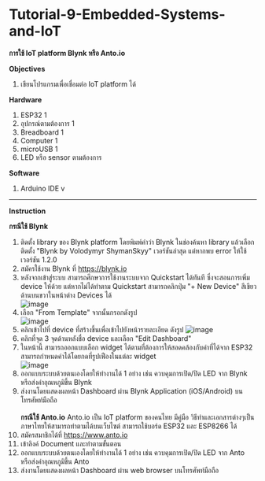 # Tutorial-9-Embedded-Systems-and-IoT
**การใช้ IoT platform Blynk หรือ Anto.io**


**Objectives**
1. เขียนโปรแกรมเพื่อเชื่อมต่อ IoT platform ได้

**Hardware**
1.	ESP32                 1	        
2.	อุปกรณ์ตามต้องการ        1
3.	Breadboard            1
4.	Computer	            1
5.	microUSB	            1
6.	LED หรือ sensor ตามต้องการ

**Software**
1. Arduino IDE v
--------------------
**Instruction**

**กรณีใช้ Blynk**
1. ติดตั้ง library ของ Blynk platform โดยพิมพ์คำว่า Blynk ในช่องค้นหา library แล้วเลือกติดตั้ง "Blynk by Volodymyr ShymanSkyy" เวอร์ชันล่าสุด แต่หากพบ error ให้ใช้เวอร์ชัน 1.2.0
2. สมัครใช้งาน Blynk ที่ https://blynk.io
3. หลังจากเข้าสู่ระบบ สามารถศึกษาการใช้งานระบบจาก Quickstart ได้ทันที ซึ่งจะสอนการเพิ่ม device ให้ด้วย แต่หากไม่ได้ทำตาม Quickstart สามารถคลิกปุ่ม "+ New Device" สีเขียวด้านบนขวาในหน้าต่าง Devices ได้ <br> ![image](https://github.com/keeratiburt/Tutorial-10-Embedded-Systems-and-IoT/assets/125423996/b2f6f36c-a4ce-4375-a21f-2227ada4fe82)
4. เลือก "From Template" จากนั้นกรอกดังรูป <br> ![image](https://github.com/keeratiburt/Tutorial-10-Embedded-Systems-and-IoT/assets/125423996/947af05f-9730-4592-aaf6-afa54cb0cc8e)
5. คลิกเข้าไปที่ device ที่สร้างขึ้นเพื่อเข้าไปยังหน้ารายละเอียด ดังรูป ![image](https://github.com/keeratiburt/Tutorial-10-Embedded-Systems-and-IoT/assets/125423996/84fbfad8-d916-49a9-bae5-ac5c2322a60e)
6. คลิกที่จุด 3 จุดด้านหลังชื่อ device และเลือก "Edit Dashboard"
7. ในหน้านี้ สามารถออกแบบเลือก widget ได้ตามที่ต้องการให้สอดคล้องกับค่าที่ได้จาก ESP32 สามารถกำหนดค่าได้โดยกดที่รูปเฟืองในแต่ละ widget <br> ![image](https://github.com/keeratiburt/Tutorial-10-Embedded-Systems-and-IoT/assets/125423996/72ea8aec-f022-47e2-8669-34ab2d30bd77)
8. ออกแบบระบบด้วยตนเองโดยให้ทำงานได้ 1 อย่าง เช่น ควบคุมการเปิด/ปิด LED จาก Blynk หรือส่งค่าอุณหภูมิขึ้น Blynk
9. ส่งงานโดยแสดงผลหน้า Dashboard ผ่าน Blynk Application (iOS/Android) บนโทรศัพท์มือถือ
<br> <br>
**กรณีใช้ Anto.io**
Anto.io เป็น IoT platform ของคนไทย มีคู่มือ วิธีทำและเอกสารต่างๆเป็นภาษาไทยให้สามารถทำตามได้บนเว็บไซต์ สามารถใช้บอร์ด ESP32 และ ESP8266 ได้
1. สมัครสมาชิกได้ที่ https://www.anto.io
2. เข้าลิงค์ Document และทำตามขั้นตอน
3. ออกแบบระบบด้วยตนเองโดยให้ทำงานได้ 1 อย่าง เช่น ควบคุมการเปิด/ปิด LED จาก Anto หรือส่งค่าอุณหภูมิขึ้น Anto
4. ส่งงานโดยแสดงผลหน้า Dashboard ผ่าน web browser บนโทรศัพท์มือถือ
